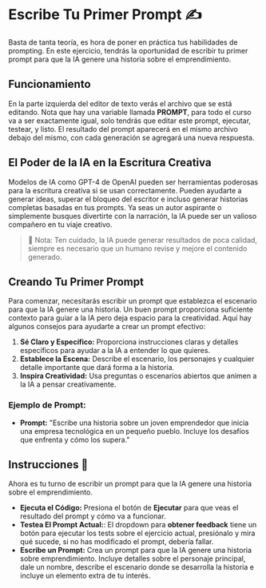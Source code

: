 # Escribe Tu Primer Prompt ✍️
Basta de tanta teoría, es hora de poner en práctica tus habilidades de prompting. En este ejercicio, tendrás la oportunidad de escribir tu primer prompt para que la IA genere una historia sobre el emprendimiento.

## Funcionamiento
En la parte izquierda del editor de texto verás el archivo que se está editando. Nota que hay una variable llamada **PROMPT**, para todo el curso va a ser exactamente igual, solo tendrás que editar este prompt, ejecutar, testear, y listo. El resultado del prompt aparecerá en el mismo archivo debajo del mismo, con cada generación se agregará una nueva respuesta.

## El Poder de la IA en la Escritura Creativa

Modelos de IA como GPT-4 de OpenAI pueden ser herramientas poderosas para la escritura creativa si se usan correctamente. Pueden ayudarte a generar ideas, superar el bloqueo del escritor e incluso generar historias completas basadas en tus prompts. Ya seas un autor aspirante o simplemente busques divertirte con la narración, la IA puede ser un valioso compañero en tu viaje creativo. 

> 👀 Nota: Ten cuidado, la IA puede generar resultados de poca calidad, siempre es necesario que un humano revise y mejore el contenido generado.

## Creando Tu Primer Prompt

Para comenzar, necesitarás escribir un prompt que establezca el escenario para que la IA genere una historia. Un buen prompt proporciona suficiente contexto para guiar a la IA pero deja espacio para la creatividad. Aquí hay algunos consejos para ayudarte a crear un prompt efectivo:

1. **Sé Claro y Específico:** Proporciona instrucciones claras y detalles específicos para ayudar a la IA a entender lo que quieres.
2. **Establece la Escena:** Describe el escenario, los personajes y cualquier detalle importante que dará forma a la historia.
3. **Inspira Creatividad:** Usa preguntas o escenarios abiertos que animen a la IA a pensar creativamente.

### Ejemplo de Prompt:
- **Prompt:** "Escribe una historia sobre un joven emprendedor que inicia una empresa tecnológica en un pequeño pueblo. Incluye los desafíos que enfrenta y cómo los supera."

## Instrucciones 📌

Ahora es tu turno de escribir un prompt para que la IA genere una historia sobre el emprendimiento.

- **Ejecuta el Código:** Presiona el botón de **Ejecutar** para que veas el resultado del prompt y cómo va a funcionar.
- **Testea El Prompt Actual:**: El dropdown para **obtener feedback** tiene un botón para ejecutar los tests sobre el ejercicio actual, presiónalo y mira qué sucede, si no has modificado el prompt, debería fallar. 
- **Escribe un Prompt:** Crea un prompt para que la IA genere una historia sobre emprendimiento. Incluye detalles sobre el personaje principal, dale un nombre, describe el escenario donde se desarrolla la historia e incluye un elemento extra de tu interés.
